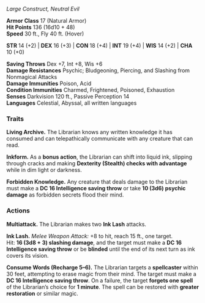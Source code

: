 _Large Construct, Neutral Evil_

**Armor Class** 17 (Natural Armor)  
**Hit Points** 136 (16d10 + 48)  
**Speed** 30 ft., Fly 40 ft. (Hover)

**STR** 14 (+2) | **DEX** 16 (+3) | **CON** 18 (+4) | **INT** 19 (+4) | **WIS** 14 (+2) | **CHA** 10 (+0)

**Saving Throws** Dex +7, Int +8, Wis +6  
**Damage Resistances** Psychic; Bludgeoning, Piercing, and Slashing from Nonmagical Attacks  
**Damage Immunities** Poison, Acid  
**Condition Immunities** Charmed, Frightened, Poisoned, Exhaustion  
**Senses** Darkvision 120 ft., Passive Perception 14  
**Languages** Celestial, Abyssal, all written languages

### **Traits**

**Living Archive.** The Librarian knows any written knowledge it has consumed and can telepathically communicate with any creature that can read.

**Inkform.** As a **bonus action**, the Librarian can shift into liquid ink, slipping through cracks and making **Dexterity (Stealth) checks with advantage** while in dim light or darkness.

**Forbidden Knowledge.** Any creature that deals damage to the Librarian must make a **DC 16 Intelligence saving throw** or take **10 (3d6) psychic damage** as forbidden secrets flood their mind.

### **Actions**

**Multiattack.** The Librarian makes two **Ink Lash** attacks.

**Ink Lash.** _Melee Weapon Attack:_ +8 to hit, reach 15 ft., one target.  
Hit: **16 (3d8 + 3) slashing damage**, and the target must make a **DC 16 Intelligence saving throw** or be **blinded** until the end of its next turn as ink covers its vision.

**Consume Words (Recharge 5–6).** The Librarian targets a **spellcaster** within 30 feet, attempting to erase magic from their mind. The target must make a **DC 16 Intelligence saving throw**. On a failure, the target **forgets one spell** of the Librarian’s choice for **1 minute**. The spell can be restored with **greater restoration** or similar magic.